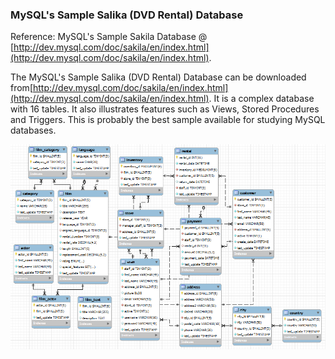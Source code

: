 
### MySQL's Sample Salika (DVD Rental) Database

Reference: MySQL's Sample Sakila Database @ [http://dev.mysql.com/doc/sakila/en/index.html](http://dev.mysql.com/doc/sakila/en/index.html).

The MySQL's Sample Salika (DVD Rental) Database can be downloaded from[http://dev.mysql.com/doc/sakila/en/index.html](http://dev.mysql.com/doc/sakila/en/index.html). It is a complex database with 16 tables. It also illustrates features such as Views, Stored Procedures and Triggers. This is probably the best sample available for studying MySQL databases.

![Database diagram](images/SampleSakila.png)
